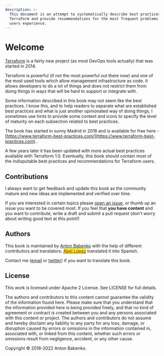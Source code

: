 ```yaml
---
description: >-
  This document is an attempt to systematically describe best practices using
  Terraform and provide recommendations for the most frequent problems Terraform
  users experience.
---
```


# Welcome

[Terraform](https://www.terraform.io) is a fairly new project (as most DevOps tools actually) that was started in 2014.

Terraform is powerful (if not the most powerful out there now) and one of the most used tools which allow management infrastructure as code. It allows developers to do a lot of things and does not restrict them from doing things in ways that will be hard to support or integrate with.

Some information described in this book may not seem like the best practices. I know this, and to help readers to separate what are established best practices and what is just another opinionated way of doing things, I sometimes use hints to provide some context and icons to specify the level of maturity on each subsection related to best practices.

The book has started in sunny Madrid in 2018 and is available for free here - [https://www.terraform-best-practices.com/](https://www.terraform-best-practices.com) .

A few years later it has been updated with more actual best practices available with Terraform 1.0. Eventually, this book should contain most of the indisputable best practices and recommendations for Terraform users.

## Contributions

I always want to get feedback and update this book as the community mature and new ideas are implemented and verified over time.

If you are interested in certain topics please [open an issue](https://github.com/antonbabenko/terraform-best-practices/issues), or thumb up an issue you want to be covered most. If you feel that **you have content** and you want to contribute, write a draft and submit a pull request (don't worry about writing good text at this point!)

## Authors

This book is maintained by [Anton Babenko](https://github.com/antonbabenko) with the help of different contributors and translators. [<mark style="color:purple;">Abel López</mark>](https://www.linkedin.com/in/abelopz/) translated it into <mark style="color:purple;"></mark> Spanish.

Contact me ([email](mailto:anton@antonbabenko.com) or [twitter](https://twitter.com/antonbabenko)) if you want to translate this book.

## License

This work is licensed under Apache 2 License. See LICENSE for full details.

The authors and contributors to this content cannot guarantee the validity of the information found here. Please make sure that you understand that the information provided here is being provided freely, and that no kind of agreement or contract is created between you and any persons associated with this content or project. The authors and contributors do not assume and hereby disclaim any liability to any party for any loss, damage, or disruption caused by errors or omissions in the information contained in, associated with, or linked from this content, whether such errors or omissions result from negligence, accident, or any other cause.

Copyright © 2018-2022 Anton Babenko.
